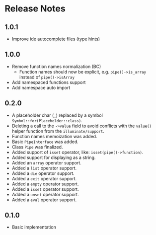 # Release Notes

## 1.0.1

- Improve ide autocomplete files (type hints)

## 1.0.0

- Remove function names normalization (BC)
    - Function names should now be explicit, e.g. `pipe()->is_array` instead of `pipe()->isArray`
- Add namespaced functions support
- Add namespace auto import

## 0.2.0

- A placeholder char (`_`) replaced by a symbol `Symbol::for(Placeholder::class)`.
- Deleting a call to the `->value` field to avoid conflicts with the 
    `value()` helper function from the `illuminate/support`.
- Function names memoization was added.
- Basic `PipeInterface` was added.
- Class `Pipe` was finalized.
- Added support of `isset` operator, like: `isset(pipe()->function)`.
- Added support for displaying as a string.
- Added an `array` operator support.
- Added a `list` operator support.
- Added a `die` operator support.
- Added a `exit` operator support.
- Added a `empty` operator support.
- Added a `isset` operator support.
- Added a `unset` operator support.
- Added a `eval` operator support.

## 0.1.0

- Basic implementation
